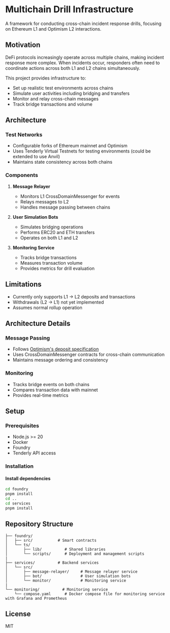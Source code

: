 # Multichain Drill Infrastructure

A framework for conducting cross-chain incident response drills, focusing on Ethereum L1 and Optimism L2 interactions.

## Motivation

DeFi protocols increasingly operate across multiple chains, making incident response more complex. When incidents occur, responders often need to coordinate actions across both L1 and L2 chains simultaneously.

This project provides infrastructure to:
- Set up realistic test environments across chains
- Simulate user activities including bridging and transfers
- Monitor and relay cross-chain messages
- Track bridge transactions and volume

## Architecture

### Test Networks
- Configurable forks of Ethereum mainnet and Optimism
- Uses Tenderly Virtual Testnets for testing environments (could be extended to use Anvil)
- Maintains state consistency across both chains

### Components

1. **Message Relayer**
   - Monitors L1 CrossDomainMessenger for events
   - Relays messages to L2
   - Handles message passing between chains

2. **User Simulation Bots**
   - Simulates bridging operations
   - Performs ERC20 and ETH transfers
   - Operates on both L1 and L2

3. **Monitoring Service**
   - Tracks bridge transactions
   - Measures transaction volume
   - Provides metrics for drill evaluation

## Limitations

- Currently only supports L1 → L2 deposits and transactions
- Withdrawals (L2 → L1) not yet implemented
- Assumes normal rollup operation

## Architecture Details

### Message Passing
- Follows [Optimism's deposit specification](https://specs.optimism.io/protocol/deposits.html#execution)
- Uses CrossDomainMessenger contracts for cross-chain communication
- Maintains message ordering and consistency

### Monitoring
- Tracks bridge events on both chains
- Compares transaction data with mainnet
- Provides real-time metrics

## Setup

### Prerequisites
- Node.js >= 20
- Docker
- Foundry
- Tenderly API access

### Installation

#### Install dependencies

```bash
cd foundry
pnpm install
cd ..
cd services
pnpm install
```




## Repository Structure

```
├── foundry/           
│   ├── src/           # Smart contracts
│   └── ts/          
│       ├── lib/          # Shared libraries
│       └── scripts/      # Deployment and management scripts
|   
├── services/          # Backend services
│   └── src/          
│       ├── message-relayer/     # Message relayer service
│       ├── bot/                 # User simulation bots
│       └── monitor/             # Monitoring service
|   
└── monitoring/          # Monitoring service
    └── compose.yaml      # Docker compose file for monitoring service with Grafana and Prometheus
```

## License

MIT


